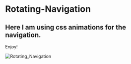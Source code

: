 # Rotating-Navigation

## Here I am using css animations for the navigation.

Enjoy!

![Rotating_Navigation](https://user-images.githubusercontent.com/70126905/169623772-192ad1e9-c416-4dd0-a9cd-ab533a0b3f3e.gif)
